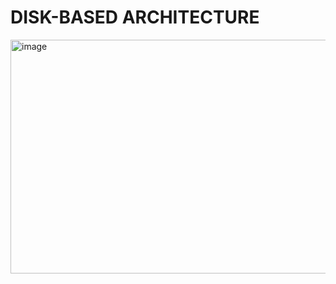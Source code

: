 # DISK-BASED ARCHITECTURE

<img width="646" height="374" alt="image" src="https://github.com/user-attachments/assets/0e80df07-e00b-4590-8233-4db9958aa6bc" />

